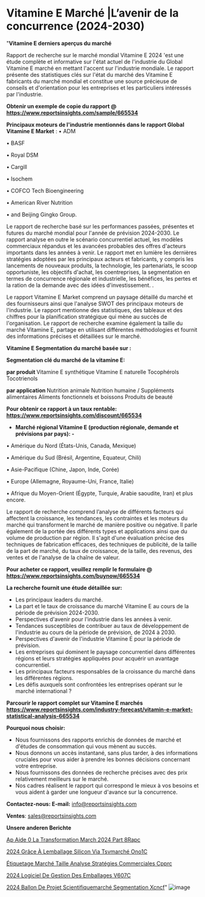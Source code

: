 # Vitamine E Marché |L’avenir de la concurrence (2024-2030)

"<strong>Vitamine E derniers aperçus du marché</strong>

Rapport de recherche sur le marché mondial Vitamine E 2024 'est une étude complète et informative sur l'état actuel de l'industrie du Global Vitamine E marché en mettant l'accent sur l'industrie mondiale. Le rapport présente des statistiques clés sur l'état du marché des Vitamine E fabricants du marché mondial et constitue une source précieuse de conseils et d'orientation pour les entreprises et les particuliers intéressés par l'industrie.

<strong>Obtenir un exemple de copie du rapport @ <a href=https://www.reportsinsights.com/sample/665534>https://www.reportsinsights.com/sample/665534</a></strong>

<strong>Principaux moteurs de l'industrie mentionnés dans le rapport Global Vitamine E Market</strong> :
• ADM

• BASF

• Royal DSM

• Cargill

• Isochem

• COFCO Tech Bioengineering

• American River Nutrition

• and Beijing Gingko Group.

Le rapport de recherche basé sur les performances passées, présentes et futures du marché mondial pour l'année de prévision 2024-2030. Le rapport analyse en outre le scénario concurrentiel actuel, les modèles commerciaux répandus et les avancées probables des offres d'acteurs importants dans les années à venir. Le rapport met en lumière les dernières stratégies adoptées par les principaux acteurs et fabricants, y compris les lancements de nouveaux produits, la technologie, les partenariats, le scoop opportuniste, les objectifs d'achat, les coentreprises, la segmentation en termes de concurrence régionale et industrielle, les bénéfices, les pertes et la ration de la demande avec des idées d'investissement. .

Le rapport Vitamine E Market comprend un paysage détaillé du marché et des fournisseurs ainsi que l'analyse SWOT des principaux moteurs de l'industrie. Le rapport mentionne des statistiques, des tableaux et des chiffres pour la planification stratégique qui mène au succès de l'organisation. Le rapport de recherche examine également la taille du marché Vitamine E, partage en utilisant différentes méthodologies et fournit des informations précises et détaillées sur le marché.

<strong>Vitamine E Segmentation du marché basée sur :</strong>

<strong> Segmentation clé du marché de la vitamine E: </strong>

<strong> par produit </strong>
Vitamine E synthétique
Vitamine E naturelle
Tocophérols
Tocotrienols

<strong> par application </strong>
Nutrition animale
Nutrition humaine / Suppléments alimentaires
Aliments fonctionnels et boissons
Produits de beauté

<strong>Pour obtenir ce rapport à un taux rentable: <a href=https://www.reportsinsights.com/discount/665534>https://www.reportsinsights.com/discount/665534</a></strong>
<ul>
  <li><strong>Marché régional Vitamine E (production régionale, demande et prévisions par pays): -</strong></li>
</ul>
• Amérique du Nord (États-Unis, Canada, Mexique)

• Amérique du Sud (Brésil, Argentine, Equateur, Chili)

• Asie-Pacifique (Chine, Japon, Inde, Corée)

• Europe (Allemagne, Royaume-Uni, France, Italie)

• Afrique du Moyen-Orient (Égypte, Turquie, Arabie saoudite, Iran) et plus encore.

Le rapport de recherche comprend l’analyse de différents facteurs qui affectent la croissance, les tendances, les contraintes et les moteurs du marché qui transforment le marché de manière positive ou négative. Il parle également de la portée des différents types et applications ainsi que du volume de production par région. Il s'agit d'une évaluation précise des techniques de fabrication efficaces, des techniques de publicité, de la taille de la part de marché, du taux de croissance, de la taille, des revenus, des ventes et de l'analyse de la chaîne de valeur.

<strong>Pour acheter ce rapport, veuillez remplir le formulaire @   <a href=https://www.reportsinsights.com/buynow/665534>https://www.reportsinsights.com/buynow/665534</a></strong>

<strong>La recherche fournit une étude détaillée sur:</strong>
<ul>
  <li>Les principaux leaders du marché.</li>
  <li>La part et le taux de croissance du marché Vitamine E au cours de la période de prévision 2024-2030.</li>
  <li>Perspectives d'avenir pour l'industrie dans les années à venir.</li>
  <li>Tendances susceptibles de contribuer au taux de développement de l'industrie au cours de la période de prévision, de 2024 à 2030.</li>
  <li>Perspectives d'avenir de l'industrie Vitamine E pour la période de prévision.</li>
  <li>Les entreprises qui dominent le paysage concurrentiel dans différentes régions et leurs stratégies appliquées pour acquérir un avantage concurrentiel.</li>
  <li>Les principaux facteurs responsables de la croissance du marché dans les différentes régions.</li>
  <li>Les défis auxquels sont confrontées les entreprises opérant sur le marché international ?</li>
</ul>

<strong>Parcourir le rapport complet sur Vitamine E marchés <a href=https://www.reportsinsights.com/industry-forecast/vitamin-e-market-statistical-analysis-665534>https://www.reportsinsights.com/industry-forecast/vitamin-e-market-statistical-analysis-665534</a></strong>

<strong>Pourquoi nous choisir:</strong>
<ul>
  <li>Nous fournissons des rapports enrichis de données de marché et d'études de consommation qui vous mènent au succès.</li>
  <li>Nous donnons un accès instantané, sans plus tarder, à des informations cruciales pour vous aider à prendre les bonnes décisions concernant votre entreprise.</li>
  <li>Nous fournissons des données de recherche précises avec des prix relativement meilleurs sur le marché.</li>
  <li>Nos cadres réalisent le rapport qui correspond le mieux à vos besoins et vous aident à garder une longueur d'avance sur la concurrence.</li>
</ul>
<strong>Contactez-nous:
</strong><strong>E-mail:</strong> <a href=mailto:info@reportsinsights.com>info@reportsinsights.com</a>

<strong>Ventes</strong>: <a href=mailto:sales@reportsinsights.com>sales@reportsinsights.com</a>

<strong>Unsere anderen Berichte</strong>

<a href=https://www.linkedin.com/pulse/ap-aide-%C3%A0-la-transformation-march%C3%A9-2024-part-8rapc/>Ap Aide  0 La Transformation March 2024 Part 8Rapc</a>

<a href=https://www.linkedin.com/pulse/2024-grâce-à-lemballage-silicon-via-tsvmarché-ono1c/>2024 Grâce À Lemballage Silicon Via Tsvmarché Ono1C</a>

<a href=https://www.linkedin.com/pulse/étiquetage-marché-taille-analyse-stratégies-commerciales-cpprc/>Étiquetage Marché Taille Analyse Stratégies Commerciales Cpprc</a>

<a href=https://www.linkedin.com/pulse/2024-logiciel-de-gestion-des-emballages-v607c/>2024 Logiciel De Gestion Des Emballages V607C</a>

<a href=https://www.linkedin.com/pulse/2024-ballon-de-projet-scientifiquemarché-segmentation-xcncf/>2024 Ballon De Projet Scientifiquemarché Segmentation Xcncf</a>"
![image](https://github.com/daminid12/RImarketreport/assets/158430485/16031b96-e157-4930-8f0c-fa9aa1002761)
